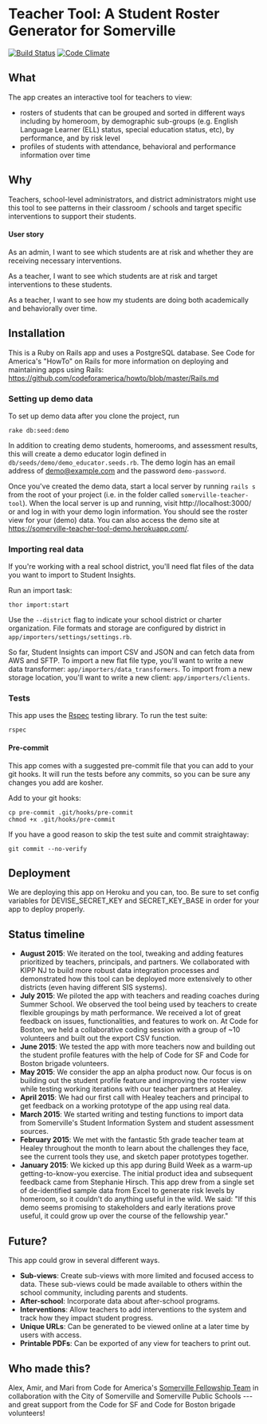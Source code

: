 # Teacher Tool: A Student Roster Generator for Somerville

[![Build Status](https://travis-ci.org/codeforamerica/somerville-teacher-tool.svg?branch=master)](https://travis-ci.org/codeforamerica/somerville-teacher-tool) [![Code Climate](https://codeclimate.com/github/codeforamerica/somerville-teacher-tool/badges/gpa.svg)](https://codeclimate.com/github/codeforamerica/somerville-teacher-tool)

## What
The app creates an interactive tool for teachers to view:

* rosters of students that can be grouped and sorted in different ways including by homeroom, by demographic sub-groups (e.g. English Language Learner (ELL) status, special education status, etc), by performance, and by risk level
* profiles of students with attendance, behavioral and performance information over time

## Why
Teachers, school-level administrators, and district administrators might use this tool to see patterns in their classroom / schools and target specific interventions to support their students.

#### User story
As an admin, I want to see which students are at risk and whether they are receiving necessary interventions.

As a teacher, I want to see which students are at risk and target interventions to these students.

As a teacher, I want to see how my students are doing both academically and behaviorally over time.

## Installation
This is a Ruby on Rails app and uses a PostgreSQL database. See Code for America's "HowTo" on Rails for more information on deploying and maintaining apps using Rails: https://github.com/codeforamerica/howto/blob/master/Rails.md

### Setting up demo data

To set up demo data after you clone the project, run

```
rake db:seed:demo
```

In addition to creating demo students, homerooms, and assessment results, this will create a demo educator login defined in `db/seeds/demo/demo_educator.seeds.rb`. The demo login has an email address of demo@example.com and the password `demo-password`.

Once you've created the demo data, start a local server by running `rails s` from the root of your project (i.e. in the folder called `somerville-teacher-tool`). When the local server is up and running, visit http://localhost:3000/ or and log in with your demo login information. You should see the roster view for your (demo) data. You can also access the demo site at https://somerville-teacher-tool-demo.herokuapp.com/.

### Importing real data

If you're working with a real school district, you'll need flat files of the data you want to import to Student Insights.

Run an import task:

```
thor import:start
```

Use the `--district` flag to indicate your school district or charter organization. File formats and storage are configured by district in `app/importers/settings/settings.rb`.

So far, Student Insights can import CSV and JSON and can fetch data from AWS and SFTP. To import a new flat file type, you'll want to write a new data transformer: `app/importers/data_transformers`. To import from a new storage location, you'll want to write a new client: `app/importers/clients`.

### Tests
This app uses the [Rspec](https://www.relishapp.com/rspec/rspec-rails/v/3-2/docs) testing library. To run the test suite:

```
rspec
```

#### Pre-commit
This app comes with a suggested pre-commit file that you can add to your git hooks. It will run the tests before any commits, so you can be sure any changes you add are kosher.

Add to your git hooks:

```
cp pre-commit .git/hooks/pre-commit
chmod +x .git/hooks/pre-commit
```

If you have a good reason to skip the test suite and commit straightaway:

```
git commit --no-verify
```

## Deployment

We are deploying this app on Heroku and you can, too. Be sure to set config variables for DEVISE_SECRET_KEY and SECRET_KEY_BASE in order for your app to deploy properly.

## Status timeline

* __August 2015__:  We iterated on the tool, tweaking and adding features prioritized by teachers, principals, and partners. We collaborated with KIPP NJ to build more robust data integration processes and demonstrated how this tool can be deployed more extensively to other districts (even having different SIS systems).
* __July 2015__:  We piloted the app with teachers and reading coaches during Summer School. We observed the tool being used by teachers to create flexible groupings by math performance. We received a lot of great feedback on issues, functionalities, and features to work on. At Code for Boston, we held a collaborative coding session with a group of ~10 volunteers and built out the export CSV function.
* __June 2015__:  We tested the app with more teachers now and building out the student profile features with the help of Code for SF and Code for Boston brigade volunteers.
* __May 2015__:  We consider the app an alpha product now. Our focus is on building out the student profile feature and improving the roster view while testing working iterations with our teacher partners at Healey.
* __April 2015__:  We had our first call with Healey teachers and principal to get feedback on a working prototype of the app using real data.
* __March 2015__:  We started writing and testing functions to import data from Somerville's Student Information System and student assessment sources.
* __February 2015__:  We met with the fantastic 5th grade teacher team at Healey throughout the month to learn about the challenges they face, see the current tools they use, and sketch paper prototypes together.
* __January 2015__: We kicked up this app during Build Week as a warm-up getting-to-know-you exercise. The initial product idea and subsequent feedback came from Stephanie Hirsch. This app drew from a single set of de-identified sample data from Excel to generate risk levels by homeroom, so it couldn't do anything useful in the wild. We said: "If this demo seems promising to stakeholders and early iterations prove useful, it could grow up over the course of the fellowship year."

## Future?
This app could grow in several different ways.
* __Sub-views__:  Create sub-views with more limited and focused access to data. These sub-views could be made available to others within the school community, including parents and students.
* __After-school__:  Incorporate data about after-school programs.
* __Interventions__:  Allow teachers to add interventions to the system and track how they impact student progress.
* __Unique URLs__: Can be generated to be viewed online at a later time by users with access.
* __Printable PDFs__: Can be exported of any view for teachers to print out.

## Who made this?
Alex, Amir, and Mari from Code for America's [Somerville Fellowship Team](http://www.codeforamerica.org/governments/somerville/) in collaboration with the City of Somerville and Somerville Public Schools --- and great support from the Code for SF and Code for Boston brigade volunteers!
